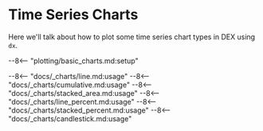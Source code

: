 # Time Series Charts

Here we'll talk about how to plot some time series chart types in DEX using `dx`.

--8<-- "plotting/basic_charts.md:setup"

--8<-- "docs/_charts/line.md:usage"
--8<-- "docs/_charts/cumulative.md:usage"
--8<-- "docs/_charts/stacked_area.md:usage"
--8<-- "docs/_charts/line_percent.md:usage"
--8<-- "docs/_charts/stacked_percent.md:usage"
--8<-- "docs/_charts/candlestick.md:usage"